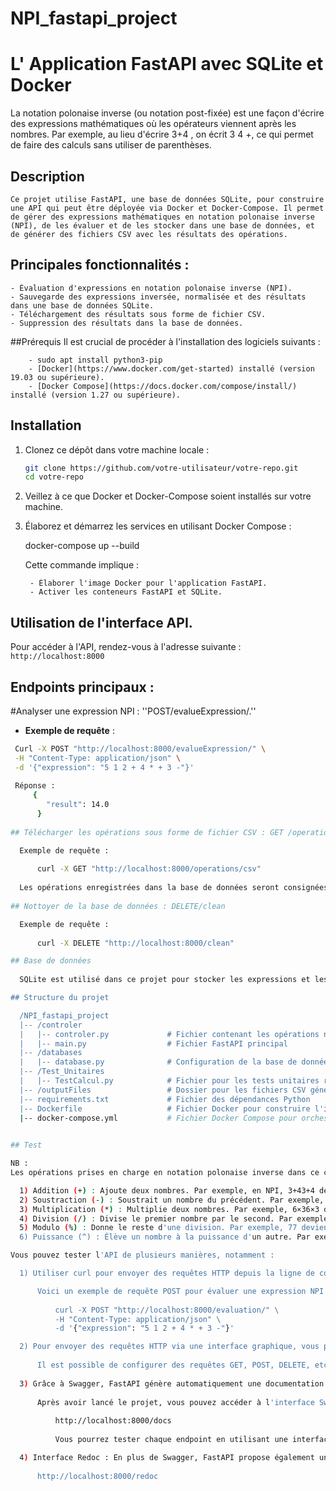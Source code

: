 # NPI_fastapi_project
# L' Application FastAPI avec SQLite et Docker

La notation polonaise inverse (ou notation post-fixée) est une façon d'écrire des expressions mathématiques où les opérateurs viennent après les nombres. Par exemple, au lieu d'écrire 3+4 , on écrit 3 4 +, ce qui permet de faire des calculs sans utiliser de parenthèses.

## Description

    Ce projet utilise FastAPI, une base de données SQLite, pour construire une API qui peut être déployée via Docker et Docker-Compose. Il permet de gérer des expressions mathématiques en notation polonaise inverse (NPI), de les évaluer et de les stocker dans une base de données, et de générer des fichiers CSV avec les résultats des opérations.

## Principales fonctionnalités :

    - Évaluation d'expressions en notation polonaise inverse (NPI).
    - Sauvegarde des expressions inversée, normalisée et des résultats dans une base de données SQLite.
    - Téléchargement des résultats sous forme de fichier CSV.
    - Suppression des résultats dans la base de données.

##Prérequis
    Il est crucial de procéder à l'installation des logiciels suivants :

        - sudo apt install python3-pip
        - [Docker](https://www.docker.com/get-started) installé (version 19.03 ou supérieure).
        - [Docker Compose](https://docs.docker.com/compose/install/) installé (version 1.27 ou supérieure).

## Installation

1. Clonez ce dépôt dans votre machine locale :

    ```bash
    git clone https://github.com/votre-utilisateur/votre-repo.git
    cd votre-repo

2. Veillez à ce que Docker et Docker-Compose soient installés sur votre machine.

3. Élaborez et démarrez les services en utilisant Docker Compose :

    docker-compose up --build
    
    Cette commande implique :

        - Élaborer l'image Docker pour l'application FastAPI.
        - Activer les conteneurs FastAPI et SQLite.
        
## Utilisation de l'interface API.

Pour accéder à l'API, rendez-vous à l'adresse suivante : `http://localhost:8000`

## Endpoints principaux :

#Analyser une expression NPI : ''POST/evalueExpression/.''
   
   - **Exemple de requête** :
  
  ```bash
   Curl -X POST "http://localhost:8000/evalueExpression/" \
   -H "Content-Type: application/json" \
   -d '{"expression": "5 1 2 + 4 * + 3 -"}'
   
   Réponse :
       {
          "result": 14.0
        }
    
## Télécharger les opérations sous forme de fichier CSV : GET /operations/csv

    Exemple de requête :
    
        curl -X GET "http://localhost:8000/operations/csv"
        
    Les opérations enregistrées dans la base de données seront consignées dans ce fichier CSV et accessibles dans le répertoire outputFiles.
    
## Nottoyer de la base de données : DELETE/clean

    Exemple de requête :
    
        curl -X DELETE "http://localhost:8000/clean"

## Base de données
      
    SQLite est utilisé dans ce projet pour stocker les expressions et les résultats des évaluations dans une base de données locale. SQLite est intégré directement dans l'image Docker sans nécessiter de service externe.

## Structure du projet

    /NPI_fastapi_project
    |-- /controler
    |   |-- controler.py             # Fichier contenant les opérations nécessaires
    |   |-- main.py                  # Fichier FastAPI principal
    |-- /databases
    |   |-- database.py              # Configuration de la base de données SQLite
    |-- /Test_Unitaires
    |   |-- TestCalcul.py            # Fichier pour les tests unitaires réalisés sur les differentes fonctions
    |-- /outputFiles                 # Dossier pour les fichiers CSV générés
    |-- requirements.txt             # Fichier des dépendances Python
    |-- Dockerfile                   # Fichier Docker pour construire l'image
    |-- docker-compose.yml           # Fichier Docker Compose pour orchestration

        
## Test

NB :
Les opérations prises en charge en notation polonaise inverse dans ce contexte sont : addition (+), soustraction (-), multiplication (*), division (/), modulo (%), et puissance. Voici une brève explication de chacune :

    1) Addition (+) : Ajoute deux nombres. Par exemple, en NPI, 3+43+4 devient 3 4 +.
    2) Soustraction (-) : Soustrait un nombre du précédent. Par exemple, 5−25−2 devient 5 2 -.
    3) Multiplication (*) : Multiplie deux nombres. Par exemple, 6×36×3 devient 6 3 *.
    4) Division (/) : Divise le premier nombre par le second. Par exemple, 8/28/2 devient 8 2 /.
    5) Modulo (%) : Donne le reste d'une division. Par exemple, 77 devient 7 3 %.
    6) Puissance (^) : Élève un nombre à la puissance d'un autre. Par exemple, 2323 devient 2 3 ^.

Vous pouvez tester l'API de plusieurs manières, notamment :

    1) Utiliser curl pour envoyer des requêtes HTTP depuis la ligne de commande.

        Voici un exemple de requête POST pour évaluer une expression NPI :
        
            curl -X POST "http://localhost:8000/evaluation/" \
            -H "Content-Type: application/json" \
            -d '{"expression": "5 1 2 + 4 * + 3 -"}'

    2) Pour envoyer des requêtes HTTP via une interface graphique, vous pouvez utiliser Postman ou tout autre client HTTP.
    
        Il est possible de configurer des requêtes GET, POST, DELETE, etc., et d'observer les réponses en temps réel.
        
    3) Grâce à Swagger, FastAPI génère automatiquement une documentation interactive de l'API. Explorez et testez les différentes routes de l'API en utilisant cette interface.
    
        Après avoir lancé le projet, vous pouvez accéder à l'interface Swagger en utilisant l'URL suivante :
         
            http://localhost:8000/docs
            
            Vous pourrez tester chaque endpoint en utilisant une interface conviviale. Vous pouvez envoyer des requêtes, voir les réponses et comprendre la structure des requêtes et des réponses.

    4) Interface Redoc : En plus de Swagger, FastAPI propose également une interface de documentation avec Redoc. Vous pouvez y accéder via l'URL suivante :
    
        http://localhost:8000/redoc
